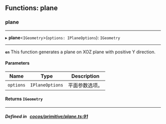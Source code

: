 ## Functions: plane

### plane


___
▸ **plane**<`IGeometry`\>(`options: IPlaneOptions`): `IGeometry`
___



**`en`** 
This function generates a plane on XOZ plane with positive Y direction.



#### Parameters

| Name | Type | Description |
| :------: | :------: | :------: |
| `options` | `IPlaneOptions` | 平面参数选项。  |


#### Returns `IGeometry` 
___


##### Defined in &nbsp;   [cocos/primitive/plane.ts:91](https://github.com/cocos-creator/engine/blob/c7bf6b8a9/cocos/primitive/plane.ts#L91)&nbsp;
